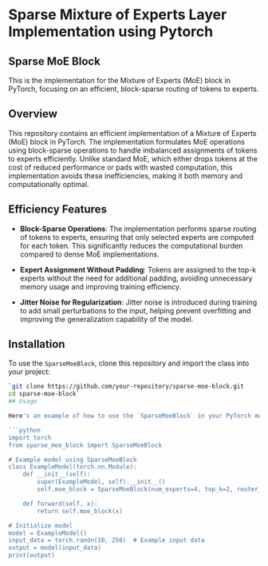 # Sparse Mixture of Experts Layer Implementation using Pytorch
## Sparse MoE Block

This is the implementation for the Mixture of Experts (MoE) block in PyTorch, focusing on an efficient, block-sparse routing of tokens to experts.

## Overview

This repository contains an efficient implementation of a Mixture of Experts (MoE) block in PyTorch. The implementation formulates MoE operations using block-sparse operations to handle imbalanced assignments of tokens to experts efficiently. Unlike standard MoE, which either drops tokens at the cost of reduced performance or pads with wasted computation, this implementation avoids these inefficiencies, making it both memory and computationally optimal.

## Efficiency Features

- **Block-Sparse Operations**: The implementation performs sparse routing of tokens to experts, ensuring that only selected experts are computed for each token. This significantly reduces the computational burden compared to dense MoE implementations.

- **Expert Assignment Without Padding**: Tokens are assigned to the top-k experts without the need for additional padding, avoiding unnecessary memory usage and improving training efficiency.

- **Jitter Noise for Regularization**: Jitter noise is introduced during training to add small perturbations to the input, helping prevent overfitting and improving the generalization capability of the model.

## Installation

To use the `SparseMoeBlock`, clone this repository and import the class into your project:

```bash
`git clone https://github.com/your-repository/sparse-moe-block.git
cd sparse-moe-block`
## Usage

Here's an example of how to use the `SparseMoeBlock` in your PyTorch model:

```python
import torch
from sparse_moe_block import SparseMoeBlock

# Example model using SparseMoeBlock
class ExampleModel(torch.nn.Module):
    def __init__(self):
        super(ExampleModel, self).__init__()
        self.moe_block = SparseMoeBlock(num_experts=4, top_k=2, router_jitter_noise=0.1)

    def forward(self, x):
        return self.moe_block(x)

# Initialize model
model = ExampleModel()
input_data = torch.randn(10, 256)  # Example input data
output = model(input_data)
print(output)



